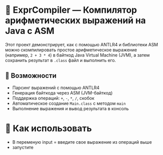 # 🔧 ExprCompiler — Компилятор арифметических выражений на Java с ASM

Этот проект демонстрирует, как с помощью ANTLR4 и библиотеки ASM можно скомпилировать простое арифметическое выражение (например, `2 + 3 * 4`) в байткод Java Virtual Machine (JVM), а затем сохранить результат в `.class` файл и выполнить его.

## 📌 Возможности

- Парсинг выражений с помощью ANTLR4
- Генерация байткода через ASM (JVM-байткод)
- Поддержка операций: `+`, `-`, `*`, `/`, скобок
- Автоматическое создание `Main.class` с методом `main`
- Выполнение выражения и вывод результата в консоль

# 🚀 Как использовать 

- В переменую input = введите свое выражение из операций выше
- запустите
